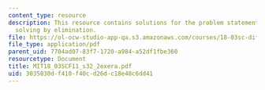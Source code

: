 ```yaml
---
content_type: resource
description: This resource contains solutions for the problem statements related to
  solving by elimination.
file: https://ol-ocw-studio-app-qa.s3.amazonaws.com/courses/18-03sc-differential-equations-fall-2011/3035030df410f40cd26dc18e48c6dd41_MIT18_03SCF11_s32_2exera.pdf
file_type: application/pdf
parent_uid: 7704ad07-83f7-1720-a984-a52df1fbe360
resourcetype: Document
title: MIT18_03SCF11_s32_2exera.pdf
uid: 3035030d-f410-f40c-d26d-c18e48c6dd41
---
```

